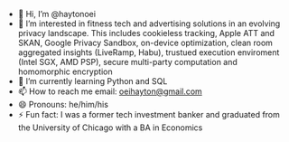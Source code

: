 - 👋 Hi, I’m @haytonoei
- 👀 I’m interested in fitness tech and advertising solutions in an evolving privacy landscape. This includes cookieless tracking, Apple ATT and SKAN, Google Privacy Sandbox, on-device optimization, clean room aggregated insights (LiveRamp, Habu), trustued execution enviroment (Intel SGX, AMD PSP), secure multi-party computation and homomorphic encryption  
- 🌱 I’m currently learning Python and SQL
- 📫 How to reach me email: oeihayton@gmail.com
- 😄 Pronouns: he/him/his
- ⚡ Fun fact: I was a former tech investment banker and graduated from the University of Chicago with a BA in Economics 

<!---
haytonoei/haytonoei is a ✨ special ✨ repository because its `README.md` (this file) appears on your GitHub profile.
You can click the Preview link to take a look at your changes.
--->
